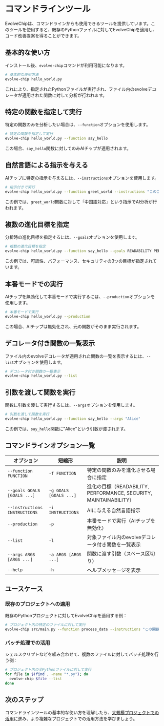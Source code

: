 # コマンドラインツール

EvolveChipは、コマンドラインからも使用できるツールを提供しています。このツールを使用すると、既存のPythonファイルに対してEvolveChipを適用し、コード改善提案を得ることができます。

## 基本的な使い方

インストール後、`evolve-chip`コマンドが利用可能になります。

```bash
# 基本的な使用方法
evolve-chip hello_world.py
```

これにより、指定されたPythonファイルが実行され、ファイル内のevolveデコレータが適用された関数に対して分析が行われます。

## 特定の関数を指定して実行

特定の関数のみを分析したい場合は、`--function`オプションを使用します。

```bash
# 特定の関数を指定して実行
evolve-chip hello_world.py --function say_hello
```

この場合、`say_hello`関数に対してのみAIチップが適用されます。

## 自然言語による指示を与える

AIチップに特定の指示を与えるには、`--instructions`オプションを使用します。

```bash
# 指示付きで実行
evolve-chip hello_world.py --function greet_world --instructions "このコードを中国語対応にしてください"
```

この例では、`greet_world`関数に対して「中国語対応」という指示でAI分析が行われます。

## 複数の進化目標を指定

分析時の進化目標を指定するには、`--goals`オプションを使用します。

```bash
# 複数の進化目標を指定
evolve-chip hello_world.py --function say_hello --goals READABILITY PERFORMANCE SECURITY
```

この例では、可読性、パフォーマンス、セキュリティの3つの目標が指定されています。

## 本番モードでの実行

AIチップを無効化して本番モードで実行するには、`--production`オプションを使用します。

```bash
# 本番モードで実行
evolve-chip hello_world.py --production
```

この場合、AIチップは無効化され、元の関数がそのまま実行されます。

## デコレータ付き関数の一覧表示

ファイル内のevolveデコレータが適用された関数の一覧を表示するには、`--list`オプションを使用します。

```bash
# デコレータ付き関数の一覧表示
evolve-chip hello_world.py --list
```

## 引数を渡して関数を実行

関数に引数を渡して実行するには、`--args`オプションを使用します。

```bash
# 引数を渡して関数を実行
evolve-chip hello_world.py --function say_hello --args "Alice"
```

この例では、`say_hello`関数に"Alice"という引数が渡されます。

## コマンドラインオプション一覧

| オプション | 短縮形 | 説明 |
|------------|--------|------|
| `--function FUNCTION` | `-f FUNCTION` | 特定の関数のみを進化させる場合に指定 |
| `--goals GOALS [GOALS ...]` | `-g GOALS [GOALS ...]` | 進化の目標（READABILITY, PERFORMANCE, SECURITY, MAINTAINABILITY） |
| `--instructions INSTRUCTIONS` | `-i INSTRUCTIONS` | AIに与える自然言語指示 |
| `--production` | `-p` | 本番モードで実行（AIチップを無効化） |
| `--list` | `-l` | 対象ファイル内のevolveデコレータ付き関数を一覧表示 |
| `--args ARGS [ARGS ...]` | `-a ARGS [ARGS ...]` | 関数に渡す引数（スペース区切り） |
| `--help` | `-h` | ヘルプメッセージを表示 |

## ユースケース

### 既存のプロジェクトへの適用

既存のPythonプロジェクトに対してEvolveChipを適用する例：

```bash
# プロジェクト内の特定のファイルに対して実行
evolve-chip src/main.py --function process_data --instructions "この関数をメモリ効率が良くなるように最適化してください"
```

### バッチ処理での活用

シェルスクリプトなどを組み合わせて、複数のファイルに対してバッチ処理を行う例：

```bash
# プロジェクト内の全Pythonファイルに対して実行
for file in $(find . -name "*.py"); do
  evolve-chip $file --list
done
```

## 次のステップ

コマンドラインツールの基本的な使い方を理解したら、[大規模プロジェクトでの活用](./large_projects.md)に進み、より複雑なプロジェクトでの活用方法を学びましょう。 